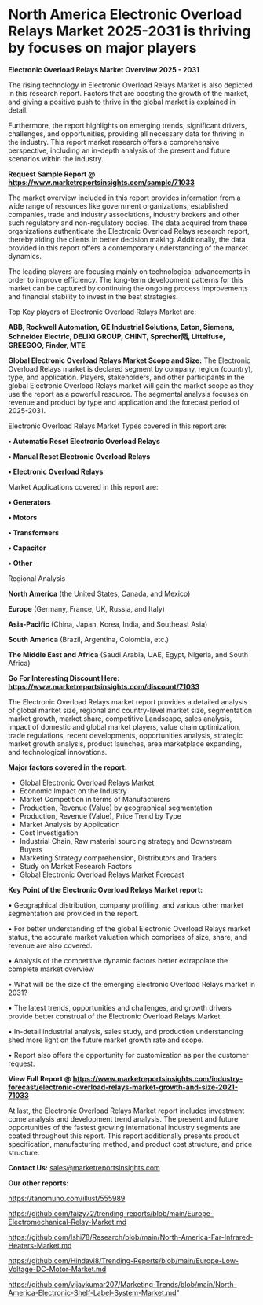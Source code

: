 # North America Electronic Overload Relays Market 2025-2031 is thriving by focuses on major players

<Strong> Electronic Overload Relays Market Overview 2025 - 2031</strong>

The rising technology in Electronic Overload Relays Market is also depicted in this research report. Factors that are boosting the growth of the market, and giving a positive push to thrive in the global market is explained in detail.

Furthermore, the report highlights on emerging trends, significant drivers, challenges, and opportunities, providing all necessary data for thriving in the industry. This report market research offers a comprehensive perspective, including an in-depth analysis of the present and future scenarios within the industry.

<strong>Request Sample Report @ <a href=https://www.marketreportsinsights.com/sample/71033>https://www.marketreportsinsights.com/sample/71033</a></strong>

The market overview included in this report provides information from a wide range of resources like government organizations, established companies, trade and industry associations, industry brokers and other such regulatory and non-regulatory bodies. The data acquired from these organizations authenticate the Electronic Overload Relays research report, thereby aiding the clients in better decision making. Additionally, the data provided in this report offers a contemporary understanding of the market dynamics.

The leading players are focusing mainly on technological advancements in order to improve efficiency. The long-term development patterns for this market can be captured by continuing the ongoing process improvements and financial stability to invest in the best strategies.

Top Key players of Electronic Overload Relays Market are:

<strong>ABB, Rockwell Automation, GE Industrial Solutions, Eaton, Siemens, Schneider Electric, DELIXI GROUP, CHINT, Sprecher䧈, Littelfuse, GREEGOO, Finder, MTE</strong>

<strong><b>Global Electronic Overload Relays Market Scope and Size:</b></strong>
The Electronic Overload Relays market is declared segment by company, region (country), type, and application. Players, stakeholders, and other participants in the global Electronic Overload Relays market will gain the market scope as they use the report as a powerful resource. The segmental analysis focuses on revenue and product by type and application and the forecast period of 2025-2031.

Electronic Overload Relays Market Types covered in this report are:

<strong>• Automatic Reset Electronic Overload Relays

• Manual Reset Electronic Overload Relays

• Electronic Overload Relays</strong>

Market Applications covered in this report are:

<strong>• Generators

• Motors

• Transformers

• Capacitor

• Other</strong> 

Regional Analysis

<strong>North America</strong> (the United States, Canada, and Mexico)

<strong>Europe</strong> (Germany, France, UK, Russia, and Italy)

<strong>Asia-Pacific</strong> (China, Japan, Korea, India, and Southeast Asia)

<strong>South America</strong> (Brazil, Argentina, Colombia, etc.)

<strong>The Middle East and Africa</strong> (Saudi Arabia, UAE, Egypt, Nigeria, and South Africa)

<strong>Go For Interesting Discount Here: <a href=https://www.marketreportsinsights.com/discount/71033>https://www.marketreportsinsights.com/discount/71033</a></strong>

The Electronic Overload Relays market report provides a detailed analysis of global market size, regional and country-level market size, segmentation market growth, market share, competitive Landscape, sales analysis, impact of domestic and global market players, value chain optimization, trade regulations, recent developments, opportunities analysis, strategic market growth analysis, product launches, area marketplace expanding, and technological innovations.

<strong><b>Major factors covered in the report:</b></strong>
<ul>
  <li>Global Electronic Overload Relays Market </li>
  <li>Economic Impact on the Industry</li>
  <li>Market Competition in terms of Manufacturers</li>
  <li>Production, Revenue (Value) by geographical segmentation</li>
  <li>Production, Revenue (Value), Price Trend by Type</li>
  <li>Market Analysis by Application</li>
  <li>Cost Investigation</li>
  <li>Industrial Chain, Raw material sourcing strategy and Downstream Buyers</li>
  <li>Marketing Strategy comprehension, Distributors and Traders</li>
  <li>Study on Market Research Factors</li>
  <li>Global Electronic Overload Relays Market Forecast</li>
</ul>

<strong><b>Key Point of the Electronic Overload Relays Market report:</b></strong>

• Geographical distribution, company profiling, and various other market segmentation are provided in the report.

• For better understanding of the global Electronic Overload Relays market status, the accurate market valuation which comprises of size, share, and revenue are also covered.

• Analysis of the competitive dynamic factors better extrapolate the complete market overview

• What will be the size of the emerging Electronic Overload Relays market in 2031?

• The latest trends, opportunities and challenges, and growth drivers provide better construal of the Electronic Overload Relays Market.

• In-detail industrial analysis, sales study, and production understanding shed more light on the future market growth rate and scope.

• Report also offers the opportunity for customization as per the customer request.

<strong><b>View Full Report @ <a href=https://www.marketreportsinsights.com/industry-forecast/electronic-overload-relays-market-growth-and-size-2021-71033>https://www.marketreportsinsights.com/industry-forecast/electronic-overload-relays-market-growth-and-size-2021-71033</a></b></strong>


At last, the Electronic Overload Relays Market report includes investment come analysis and development trend analysis. The present and future opportunities of the fastest growing international industry segments are coated throughout this report. This report additionally presents product specification, manufacturing method, and product cost structure, and price structure.

<strong>Contact Us:</strong>
sales@marketreportsinsights.com

<strong>Our other reports:</strong>

<a href=https://tanomuno.com/illust/555989>https://tanomuno.com/illust/555989</a>

<a href=https://github.com/faizy72/trending-reports/blob/main/Europe-Electromechanical-Relay-Market.md>https://github.com/faizy72/trending-reports/blob/main/Europe-Electromechanical-Relay-Market.md</a>

<a href=https://github.com/Ishi78/Research/blob/main/North-America-Far-Infrared-Heaters-Market.md>https://github.com/Ishi78/Research/blob/main/North-America-Far-Infrared-Heaters-Market.md</a>

<a href=https://github.com/Hindavi8/Trending-Reports/blob/main/Europe-Low-Voltage-DC-Motor-Market.md>https://github.com/Hindavi8/Trending-Reports/blob/main/Europe-Low-Voltage-DC-Motor-Market.md</a>

<a href=https://github.com/vijaykumar207/Marketing-Trends/blob/main/North-America-Electronic-Shelf-Label-System-Market.md>https://github.com/vijaykumar207/Marketing-Trends/blob/main/North-America-Electronic-Shelf-Label-System-Market.md</a>"
